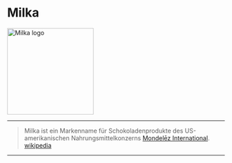 # Milka

<img src="https://upload.wikimedia.org/wikipedia/commons/1/16/Milka_Logo.svg" height="200" alt="Milka logo">

---
> Milka ist ein Markenname für Schokoladenprodukte des US-amerikanischen Nahrungsmittelkonzerns [Mondelēz International](konzerne/mondelez_international.md).  
[wikipedia](https://de.wikipedia.org/wiki/Milka_(Marke))
---
